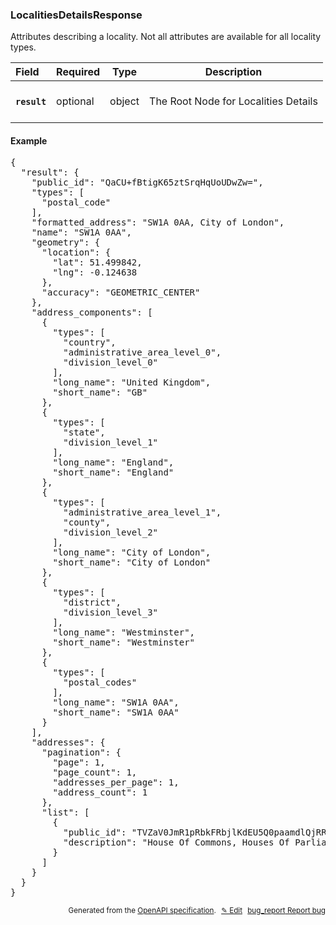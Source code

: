 <!--- This is a generated file, do not edit! -->
<!--- [START woosmap_http_schema_localitiesdetailsresponse] -->
<h3 class="schema-object" id="LocalitiesDetailsResponse">LocalitiesDetailsResponse</h3>

Attributes describing a locality. Not all attributes are available for all locality types.

| Field                                                                                                          | Required | Type   | Description                                                                                |
| :------------------------------------------------------------------------------------------------------------- | -------- | ------ | ------------------------------------------------------------------------------------------ |
| <h4 id="LocalitiesDetailsResponse-result" class="add-link schema-object-property-key"><code>result</code></h4> | optional | object | <div class="nonref-property-description"><p>The Root Node for Localities Details</p></div> |

<h4 class="schema-object-example" id="LocalitiesDetailsResponse-example">Example</h4>

<pre class="notranslate lang-json prettyprint">{
  "result": {
    "public_id": "QaCU+fBtigK65ztSrqHqUoUDwZw=",
    "types": [
      "postal_code"
    ],
    "formatted_address": "SW1A 0AA, City of London",
    "name": "SW1A 0AA",
    "geometry": {
      "location": {
        "lat": 51.499842,
        "lng": -0.124638
      },
      "accuracy": "GEOMETRIC_CENTER"
    },
    "address_components": [
      {
        "types": [
          "country",
          "administrative_area_level_0",
          "division_level_0"
        ],
        "long_name": "United Kingdom",
        "short_name": "GB"
      },
      {
        "types": [
          "state",
          "division_level_1"
        ],
        "long_name": "England",
        "short_name": "England"
      },
      {
        "types": [
          "administrative_area_level_1",
          "county",
          "division_level_2"
        ],
        "long_name": "City of London",
        "short_name": "City of London"
      },
      {
        "types": [
          "district",
          "division_level_3"
        ],
        "long_name": "Westminster",
        "short_name": "Westminster"
      },
      {
        "types": [
          "postal_codes"
        ],
        "long_name": "SW1A 0AA",
        "short_name": "SW1A 0AA"
      }
    ],
    "addresses": {
      "pagination": {
        "page": 1,
        "page_count": 1,
        "addresses_per_page": 1,
        "address_count": 1
      },
      "list": [
        {
          "public_id": "TVZaV0JmR1pRbkFRbjlKdEU5Q0paamdlQjRRPV9fTVZaV0JmR1pRbkFRbjlKdEU5Q0paamdlQjRRPQ==",
          "description": "House Of Commons, Houses Of Parliament London, SW1A 0AA"
        }
      ]
    }
  }
}</pre>

<p style="text-align: right; font-size: smaller;">Generated from the <a data-label="openapi-github" href="https://github.com/woosmap/openapi-specification" title="Woosmap OpenAPI Specification" class="external">OpenAPI specification</a>.
<a data-label="openapi-github-woosmap-http-schema-localitiesdetailsresponse" data-action="edit" style="margin-left: 5px;" href="https://github.com/woosmap/openapi-specification/blob/main/specification/schemas/LocalitiesDetailsResponse.yml" title="Edit on GitHub">✎ Edit</a>
<a data-label="openapi-github-woosmap-http-schema-localitiesdetailsresponse" data-action="bug" style="margin-left: 5px;" href="https://github.com/woosmap/openapi-specification/issues/new?assignees=&labels=type%3A+bug%2C+triage+me&template=bug_report.md&title=[schemas] Bug - LocalitiesDetailsResponse" title="File bug for schemas on GitHub"><span class="material-icons">bug_report</span> Report bug</a>
</p>

<!--- [END woosmap_http_schema_localitiesdetailsresponse] -->
